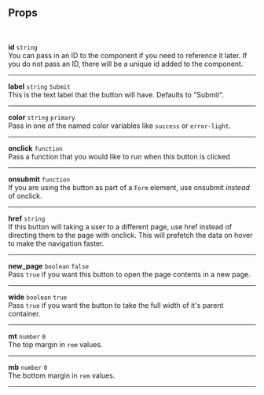 ## Props

<br>

**id** `string`<br>
You can pass in an ID to the component if you need to reference it later. If you do not pass an ID, there will be a unique id added to the component.

---

**label** `string` <code class="blue">Submit</code><br>
This is the text label that the button will have. Defaults to "Submit".

---

**color** `string` <code class="blue">primary</code><br>
Pass in one of the named color variables like `success` or `error-light`.

---

**onclick** `function`<br>
Pass a function that you would like to run when this button is clicked

---

**onsubmit** `function`<br>
If you are using the button as part of a `Form` element, use onsubmit _instead_ of onclick.

---

**href** `string`<br>
If this button will taking a user to a different page, use href instead of directing them to the page with onclick. This will prefetch the data on hover to make the navigation faster.

---

**new_page** `boolean` <code class="blue">false</code><br>
Pass `true` if you want this button to open the page contents in a new page.

---

**wide** `boolean` <code class="blue">true</code><br>
Pass `true` if you want the button to take the full width of it's parent container.

---

**mt** `number` <code class="blue">0</code><br>
The top margin in `rem` values.

---

**mb** `number` <code class="blue">0</code><br>
The bottom margin in `rem` values.

---
